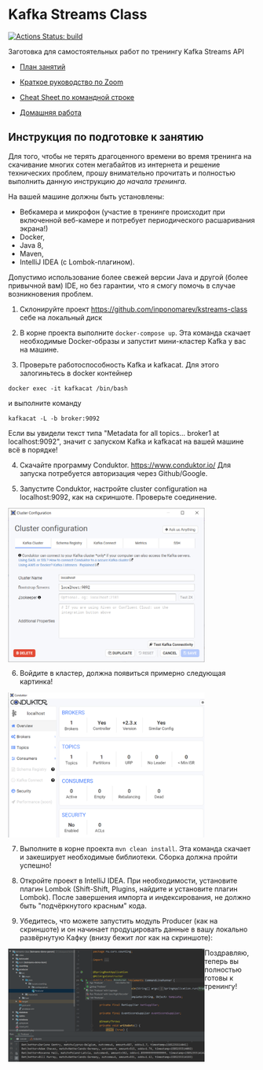 # Kafka Streams Class

[![Actions Status: build](https://github.com/inponomarev/kstreams-class/workflows/build/badge.svg)](https://github.com/inponomarev/kstreams-class/actions?query=workflow%3A"build")

Заготовка для самостоятельных работ по тренингу Kafka Streams API

* [План занятий](plan.md)

* [Краткое руководство по Zoom](zoom.md)

* [Cheat Sheet по командной строке](cheatsheet.md)

* [Домашняя работа](homework.md)

## Инструкция по подготовке к занятию

Для того, чтобы не терять драгоценного времени во время тренинга на скачивание многих сотен мегабайтов из интернета и решение технических проблем, прошу внимательно прочитать и полностью выполнить данную инструкцию _до начала тренинга_.

На вашей машине должны быть установлены: 
  * Вебкамера и микрофон (участие в тренинге происходит при включенной веб-камере и потребует периодического расшаривания экрана!)
  * Docker, 
  * Java 8, 
  * Maven, 
  * IntelliJ IDEA (c Lombok-плагином). 
  
Допустимо использование более свежей версии Java и другой (более привычной вам) IDE, но без гарантии, что я смогу помочь в случае возникновения проблем. 

1. Склонируйте проект https://github.com/inponomarev/kstreams-class себе на локальный диск

2. В корне проекта выполните `docker-compose up`. Эта команда скачает необходимые Docker-образы и запустит мини-кластер Kafka у вас на машине.

3. Проверьте работоспособность Kafka и kafkacat. Для этого залогиньтесь в docker контейнер 

```
docker exec -it kafkacat /bin/bash
```

и выполните команду

```
kafkacat -L -b broker:9092
```

Если вы увидели текст типа "Metadata for all topics... broker1 at localhost:9092", значит c запуском Kafka и kafkacat на вашей машине всё в порядке!

4. Скачайте программу Conduktor. https://www.conduktor.io/ Для запуска потребуется авторизация через Github/Google.

5. Запустите Conduktor, настройте cluster configuration на localhost:9092, как на скриншоте. Проверьте соединение.

<img align="center" src="conduktor1.png" width="400px">


6. Войдите в кластер, должна появиться примерно следующая картинка!

<img align="center" src="conduktor2.png" width="400px" alt="conduktor screenshot"> 


7. Выполните в корне проекта `mvn clean install`. Эта команда скачает и закеширует необходимые библиотеки. Сборка должна пройти успешно!

8. Откройте проект в IntelliJ IDEA. При необходимости, установите плагин Lombok (Shift-Shift, Plugins, найдите и установите плагин Lombok). После завершения импорта и индексирования, не должно быть "подчёркнутого красным" кода.

9. Убедитесь, что можете запустить модуль Producer (как на скриншоте) и он начинает продуцировать данные в вашу локально развёрнутую Кафку (внизу бежит лог как на скриншоте):

<img align="left" src="producer.png" width="400px" alt="producer screenshot"> 


Поздравляю, теперь вы полностью готовы к тренингу!

